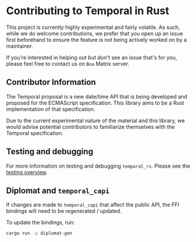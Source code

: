 # Contributing to Temporal in Rust

This project is currently highly experimental and fairly volatile. As
such, while we do welcome contributions, we prefer that you open up an
issue first beforehand to ensure the feature is not being actively
worked on by a maintainer.

If you're interested in helping out but don't see an issue that's for
you, please feel free to contact us on `Boa` Matrix server.

## Contributor Information

The Temporal proposal is a new date/time API that is being developed and proposed
for the ECMAScript specification. This library aims to be a Rust
implementation of that specification.

Due to the current experimental nature of the material and this library,
we would advise potential contributors to familiarize themselves with
the Temporal specification.

## Testing and debugging

For more information on testing and debugging `temporal_rs`. Please see
the [testing overview](./docs/testing.md).

## Diplomat and `temporal_capi`

If changes are made to `temporal_capi` that affect the public API, the
FFI bindings will need to be regenerated / updated.

To update the bindings, run:

```bash
cargo run -p diplomat-gen
```
